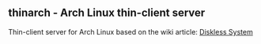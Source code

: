 thinarch - Arch Linux thin-client server
----

Thin-client server for Arch Linux based on the wiki article: [Diskless System](https://wiki.archlinux.org/index.php/Diskless_network_boot_NFS_root#Client_installation)
